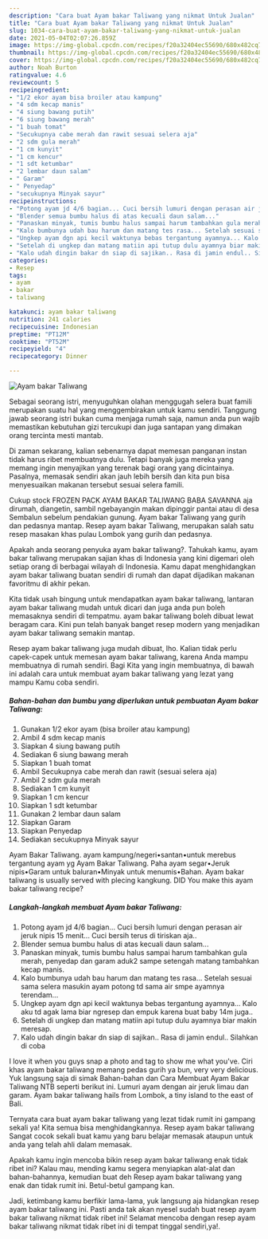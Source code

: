 ```yaml
---
description: "Cara buat Ayam bakar Taliwang yang nikmat Untuk Jualan"
title: "Cara buat Ayam bakar Taliwang yang nikmat Untuk Jualan"
slug: 1034-cara-buat-ayam-bakar-taliwang-yang-nikmat-untuk-jualan
date: 2021-05-04T02:07:26.859Z
image: https://img-global.cpcdn.com/recipes/f20a32404ec55690/680x482cq70/ayam-bakar-taliwang-foto-resep-utama.jpg
thumbnail: https://img-global.cpcdn.com/recipes/f20a32404ec55690/680x482cq70/ayam-bakar-taliwang-foto-resep-utama.jpg
cover: https://img-global.cpcdn.com/recipes/f20a32404ec55690/680x482cq70/ayam-bakar-taliwang-foto-resep-utama.jpg
author: Noah Burton
ratingvalue: 4.6
reviewcount: 5
recipeingredient:
- "1/2 ekor ayam bisa broiler atau kampung"
- "4 sdm kecap manis"
- "4 siung bawang putih"
- "6 siung bawang merah"
- "1 buah tomat"
- "Secukupnya cabe merah dan rawit sesuai selera aja"
- "2 sdm gula merah"
- "1 cm kunyit"
- "1 cm kencur"
- "1 sdt ketumbar"
- "2 lembar daun salam"
- " Garam"
- " Penyedap"
- "secukupnya Minyak sayur"
recipeinstructions:
- "Potong ayam jd 4/6 bagian... Cuci bersih lumuri dengan perasan air jeruk nipis 15 menit... Cuci bersih terus di tiriskan aja.."
- "Blender semua bumbu halus di atas kecuali daun salam..."
- "Panaskan minyak, tumis bumbu halus sampai harum tambahkan gula merah, penyedap dan garam aduk2 sampe setengah matang tambahkan kecap manis."
- "Kalo bumbunya udah bau harum dan matang tes rasa... Setelah sesuai sama selera masukin ayam potong td sama air smpe ayamnya terendam..."
- "Ungkep ayam dgn api kecil waktunya bebas tergantung ayamnya... Kalo aku td agak lama biar ngresep dan empuk karena buat baby 14m juga.."
- "Setelah di ungkep dan matang matiin api tutup dulu ayamnya biar makin meresap."
- "Kalo udah dingin bakar dn siap di sajikan.. Rasa di jamin endul.. Silahkan di coba"
categories:
- Resep
tags:
- ayam
- bakar
- taliwang

katakunci: ayam bakar taliwang 
nutrition: 241 calories
recipecuisine: Indonesian
preptime: "PT12M"
cooktime: "PT52M"
recipeyield: "4"
recipecategory: Dinner

---
```



![Ayam bakar Taliwang](https://img-global.cpcdn.com/recipes/f20a32404ec55690/680x482cq70/ayam-bakar-taliwang-foto-resep-utama.jpg)

Sebagai seorang istri, menyuguhkan olahan menggugah selera buat famili merupakan suatu hal yang menggembirakan untuk kamu sendiri. Tanggung jawab seorang istri bukan cuma menjaga rumah saja, namun anda pun wajib memastikan kebutuhan gizi tercukupi dan juga santapan yang dimakan orang tercinta mesti mantab.

Di zaman  sekarang, kalian sebenarnya dapat memesan panganan instan tidak harus ribet membuatnya dulu. Tetapi banyak juga mereka yang memang ingin menyajikan yang terenak bagi orang yang dicintainya. Pasalnya, memasak sendiri akan jauh lebih bersih dan kita pun bisa menyesuaikan makanan tersebut sesuai selera famili. 

Cukup stock FROZEN PACK AYAM BAKAR TALIWANG BABA SAVANNA aja dirumah, diangetin, sambil ngebayangin makan dipinggir pantai atau di desa Sembalun sebelum pendakian gunung. Ayam bakar Taliwang yang gurih dan pedasnya mantap. Resep ayam bakar Taliwang, merupakan salah satu resep masakan khas pulau Lombok yang gurih dan pedasnya.

Apakah anda seorang penyuka ayam bakar taliwang?. Tahukah kamu, ayam bakar taliwang merupakan sajian khas di Indonesia yang kini digemari oleh setiap orang di berbagai wilayah di Indonesia. Kamu dapat menghidangkan ayam bakar taliwang buatan sendiri di rumah dan dapat dijadikan makanan favoritmu di akhir pekan.

Kita tidak usah bingung untuk mendapatkan ayam bakar taliwang, lantaran ayam bakar taliwang mudah untuk dicari dan juga anda pun boleh memasaknya sendiri di tempatmu. ayam bakar taliwang boleh dibuat lewat beragam cara. Kini pun telah banyak banget resep modern yang menjadikan ayam bakar taliwang semakin mantap.

Resep ayam bakar taliwang juga mudah dibuat, lho. Kalian tidak perlu capek-capek untuk memesan ayam bakar taliwang, karena Anda mampu membuatnya di rumah sendiri. Bagi Kita yang ingin membuatnya, di bawah ini adalah cara untuk membuat ayam bakar taliwang yang lezat yang mampu Kamu coba sendiri.

<!--inarticleads1-->

##### Bahan-bahan dan bumbu yang diperlukan untuk pembuatan Ayam bakar Taliwang:

1. Gunakan 1/2 ekor ayam (bisa broiler atau kampung)
1. Ambil 4 sdm kecap manis
1. Siapkan 4 siung bawang putih
1. Sediakan 6 siung bawang merah
1. Siapkan 1 buah tomat
1. Ambil Secukupnya cabe merah dan rawit (sesuai selera aja)
1. Ambil 2 sdm gula merah
1. Sediakan 1 cm kunyit
1. Siapkan 1 cm kencur
1. Siapkan 1 sdt ketumbar
1. Gunakan 2 lembar daun salam
1. Siapkan  Garam
1. Siapkan  Penyedap
1. Sediakan secukupnya Minyak sayur


Ayam Bakar Taliwang. ayam kampung/negeri•santan•untuk merebus tergantung ayam yg Ayam Bakar Taliwang. Paha ayam segar•Jeruk nipis•Garam untuk baluran•Minyak untuk menumis•Bahan. Ayam bakar taliwang is usually served with plecing kangkung. DID You make this ayam bakar taliwang recipe? 

<!--inarticleads2-->

##### Langkah-langkah membuat Ayam bakar Taliwang:

1. Potong ayam jd 4/6 bagian... Cuci bersih lumuri dengan perasan air jeruk nipis 15 menit... Cuci bersih terus di tiriskan aja..
1. Blender semua bumbu halus di atas kecuali daun salam...
1. Panaskan minyak, tumis bumbu halus sampai harum tambahkan gula merah, penyedap dan garam aduk2 sampe setengah matang tambahkan kecap manis.
1. Kalo bumbunya udah bau harum dan matang tes rasa... Setelah sesuai sama selera masukin ayam potong td sama air smpe ayamnya terendam...
1. Ungkep ayam dgn api kecil waktunya bebas tergantung ayamnya... Kalo aku td agak lama biar ngresep dan empuk karena buat baby 14m juga..
1. Setelah di ungkep dan matang matiin api tutup dulu ayamnya biar makin meresap.
1. Kalo udah dingin bakar dn siap di sajikan.. Rasa di jamin endul.. Silahkan di coba


I love it when you guys snap a photo and tag to show me what you&#39;ve. Ciri khas ayam bakar taliwang memang pedas gurih ya bun, very very delicious. Yuk langsung saja di simak Bahan-bahan dan Cara Membuat Ayam Bakar Taliwang NTB seperti berikut ini. Lumuri ayam dengan air jeruk limau dan garam. Ayam bakar taliwang hails from Lombok, a tiny island to the east of Bali. 

Ternyata cara buat ayam bakar taliwang yang lezat tidak rumit ini gampang sekali ya! Kita semua bisa menghidangkannya. Resep ayam bakar taliwang Sangat cocok sekali buat kamu yang baru belajar memasak ataupun untuk anda yang telah ahli dalam memasak.

Apakah kamu ingin mencoba bikin resep ayam bakar taliwang enak tidak ribet ini? Kalau mau, mending kamu segera menyiapkan alat-alat dan bahan-bahannya, kemudian buat deh Resep ayam bakar taliwang yang enak dan tidak rumit ini. Betul-betul gampang kan. 

Jadi, ketimbang kamu berfikir lama-lama, yuk langsung aja hidangkan resep ayam bakar taliwang ini. Pasti anda tak akan nyesel sudah buat resep ayam bakar taliwang nikmat tidak ribet ini! Selamat mencoba dengan resep ayam bakar taliwang nikmat tidak ribet ini di tempat tinggal sendiri,ya!.

